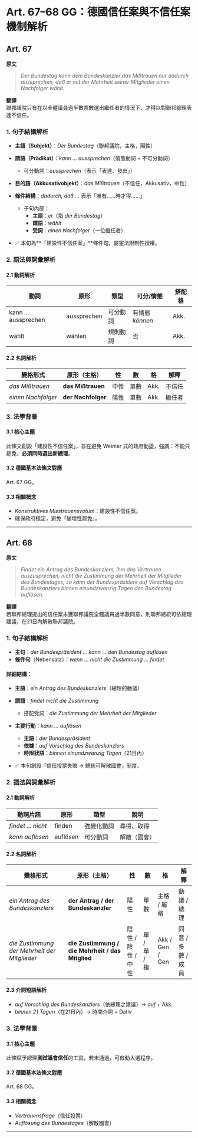 # **Art. 67–68 GG：德國信任案與不信任案機制解析**

## **Art. 67**

**原文**  
> *Der Bundestag kann dem Bundeskanzler das Mißtrauen nur dadurch aussprechen, daß er mit der Mehrheit seiner Mitglieder einen Nachfolger wählt.*

**翻譯**  
聯邦議院只有在以全體議員過半數票數選出繼任者的情況下，才得以對聯邦總理表達不信任。

### **1. 句子結構解析**

- **主語（Subjekt）**：*Der Bundestag*（聯邦議院，主格，陽性）
- **謂語（Prädikat）**：*kann ... aussprechen*（情態動詞 + 不可分動詞）
  - 可分動詞：*aussprechen*（表示「表達、發出」）
- **目的語（Akkusativobjekt）**：*das Mißtrauen*（不信任，Akkusativ，中性）
- **條件結構**：*dadurch, daß ...* 表示「唯有……時才得……」
  - 子句內部：
    - **主語**：*er*（指 *der Bundestag*）
    - **謂語**：*wählt*
    - **受詞**：*einen Nachfolger*（一位繼任者）

- ✅ 本句為**「建設性不信任案」**條件句，屬憲法限制性授權。

### **2. 語法與詞彙解析**

#### **2.1 動詞解析**

| 動詞 | 原形 | 類型 | 可分/情態 | 搭配格 |
|------|------|------|-----------|--------|
| kann ... aussprechen | aussprechen | 可分動詞 | 有情態 *können* | Akk. |
| wählt | wählen | 規則動詞 | 否 | Akk. |

#### **2.2 名詞解析**

| 變格形式 | 原形（主格） | 性 | 數 | 格 | 解釋 |
|----------|---------------|----|----|----|------|
| *das Mißtrauen* | **das Mißtrauen** | 中性 | 單數 | Akk. | 不信任 |
| *einen Nachfolger* | **der Nachfolger** | 陽性 | 單數 | Akk. | 繼任者 |

### **3. 法學背景**

#### **3.1 核心主題**
此條文創設「建設性不信任案」，旨在避免 Weimar 式的政府動盪，強調：不能只罷免，**必須同時選出新總理**。

#### **3.2 德國基本法條文對應**
Art. 67 GG。

#### **3.3 相關概念**
- *Konstruktives Misstrauensvotum*：建設性不信任案。
- 確保政府穩定，避免「破壞性罷免」。

***

## **Art. 68**

**原文**  
> *Findet ein Antrag des Bundeskanzlers, ihm das Vertrauen auszusprechen, nicht die Zustimmung der Mehrheit der Mitglieder des Bundestages, so kann der Bundespräsident auf Vorschlag des Bundeskanzlers binnen einundzwanzig Tagen den Bundestag auflösen.*

**翻譯**  
若聯邦總理提出的信任案未獲聯邦議院全體議員過半數同意，則聯邦總統可依總理建議，在21日內解散聯邦議院。

### **1. 句子結構解析**

- **主句**：*der Bundespräsident ... kann ... den Bundestag auflösen*
- **條件句**（Nebensatz）：*wenn ... nicht die Zustimmung ... findet*

#### 詳細結構：
- **主語**：*ein Antrag des Bundeskanzlers*（總理的動議）
- **謂語**：*findet nicht die Zustimmung*
  - 搭配受詞：*die Zustimmung der Mehrheit der Mitglieder*
- **主要行動**：*kann ... auflösen*
  - **主語**：*der Bundespräsident*
  - **依據**：*auf Vorschlag des Bundeskanzlers*
  - **時限狀語**：*binnen einundzwanzig Tagen*（21日內）

- ✅ 本句創設「信任投票失敗 → 總統可解散國會」制度。

### **2. 語法與詞彙解析**

#### **2.1 動詞解析**

| 動詞片語 | 原形 | 類型 | 說明 |
|-----------|------|------|------|
| *findet ... nicht* | finden | 強變化動詞 | 尋得、取得 |
| *kann auflösen* | auflösen | 可分動詞 | 解散（國會） |

#### **2.2 名詞解析**

| 變格形式 | 原形（主格） | 性 | 數 | 格 | 解釋 |
|----------|--------------|----|----|----|------|
| *ein Antrag des Bundeskanzlers* | **der Antrag / der Bundeskanzler** | 陽性 | 單數 | 主格 / 屬格 | 動議 / 總理 |
| *die Zustimmung der Mehrheit der Mitglieder* | **die Zustimmung / die Mehrheit / das Mitglied** | 陰性 / 陰性 / 中性 | 單 / 單 / 複 | Akk / Gen / Gen | 同意 / 多數 / 成員 |

#### **2.3 介詞短語解析**

- *auf Vorschlag des Bundeskanzlers*（依總理之建議）→ *auf* + Akk.
- *binnen 21 Tagen*（在21日內）→ 時間介詞 + Dativ

### **3. 法學背景**

#### **3.1 核心主題**
此條賦予總理**測試議會信任**的工具，若未通過，可啟動大選程序。

#### **3.2 德國基本法條文對應**
Art. 68 GG。

#### **3.3 相關概念**
- *Vertrauensfrage*（信任投票）
- *Auflösung des Bundestages*（解散國會）

***